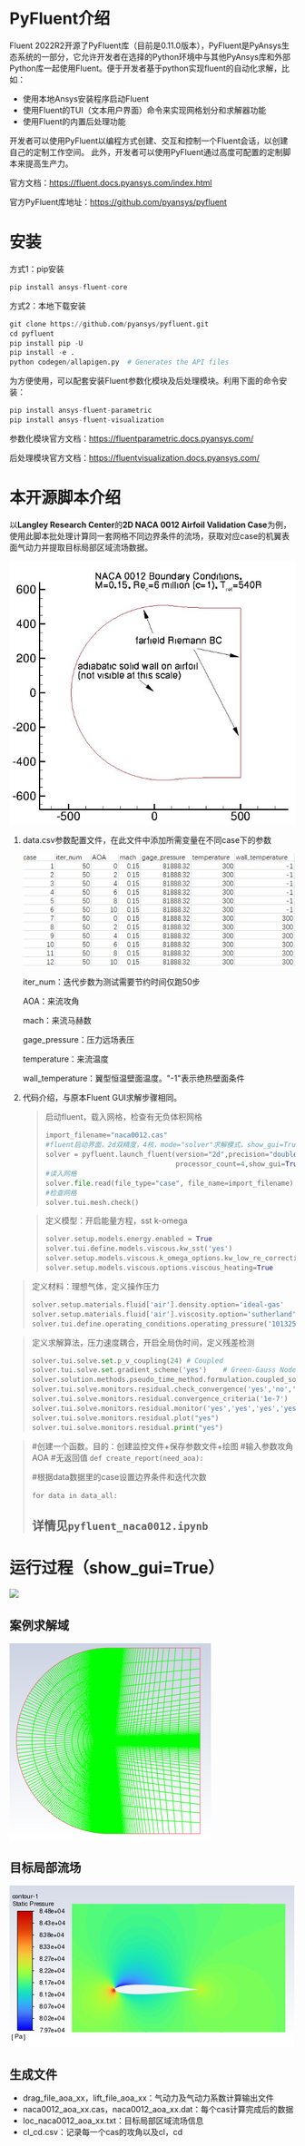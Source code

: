 # PyFluent介绍

Fluent 2022R2开源了PyFluent库（目前是0.11.0版本），PyFluent是PyAnsys生态系统的一部分，它允许开发者在选择的Python环境中与其他PyAnsys库和外部Python库一起使用Fluent。便于开发者基于python实现fluent的自动化求解，比如：

- 使用本地Ansys安装程序启动Fluent
- 使用Fluent的TUI（文本用户界面）命令来实现网格划分和求解器功能
- 使用Fluent的内置后处理功能

开发者可以使用PyFluent以编程方式创建、交互和控制一个Fluent会话，以创建自己的定制工作空间。 此外，开发者可以使用PyFluent通过高度可配置的定制脚本来提高生产力。

官方文档：https://fluent.docs.pyansys.com/index.html

官方PyFluent库地址：https://github.com/pyansys/pyfluent

# 安装

方式1：pip安装

```python
pip install ansys-fluent-core
```

方式2：本地下载安装

```python
git clone https://github.com/pyansys/pyfluent.git
cd pyfluent
pip install pip -U
pip install -e .
python codegen/allapigen.py  # Generates the API files
```

为方便使用，可以配套安装Fluent参数化模块及后处理模块。利用下面的命令安装：

```python
pip install ansys-fluent-parametric
pip install ansys-fluent-visualization
```

参数化模块官方文档：https://fluentparametric.docs.pyansys.com/

后处理模块官方文档：https://fluentvisualization.docs.pyansys.com/

# 本开源脚本介绍

以**Langley Research Center**的**2D NACA 0012 Airfoil Validation Case**为例，使用此脚本批处理计算同一套网格不同边界条件的流场，获取对应case的机翼表面气动力并提取目标局部区域流场数据。

![1667545612095](assets/1667545612095.png)

1. data.csv参数配置文件，在此文件中添加所需变量在不同case下的参数

   ![1667546110816](assets/1667546110816.png)

   iter_num：迭代步数为测试需要节约时间仅跑50步

   AOA：来流攻角

   mach：来流马赫数

   gage_pressure：压力远场表压

   temperature：来流温度

   wall_temperature：翼型恒温壁面温度。"-1"表示绝热壁面条件

2. 代码介绍，与原本Fluent GUI求解步骤相同。

   > 启动fluent，载入网格，检查有无负体积网格
   >
   > ```python
   > import_filename="naca0012.cas"
   > #fluent启动界面，2d双精度，4核，mode="solver"求解模式，show_gui=True同步显示fluent
   > solver = pyfluent.launch_fluent(version="2d",precision="double",
   >                                 processor_count=4,show_gui=True, mode="solver"求解模式	)
   > #读入网格
   > solver.file.read(file_type="case", file_name=import_filename)
   > #检查网格
   > solver.tui.mesh.check()
   > ```

   > 定义模型：开启能量方程，sst k-omega
   >
   > ```python
   > solver.setup.models.energy.enabled = True
   > solver.tui.define.models.viscous.kw_sst('yes')
   > solver.setup.models.viscous.k_omega_options.kw_low_re_correction=False
   > solver.setup.models.viscous.options.viscous_heating=True
   > ```
   
> 定义材料：理想气体，定义操作压力
   >
   > ```python
   > solver.setup.materials.fluid['air'].density.option='ideal-gas'
   > solver.setup.materials.fluid['air'].viscosity.option='sutherland'
   > solver.tui.define.operating_conditions.operating_pressure('101325')
   > ```
   
> 定义求解算法，压力速度耦合，开启全局伪时间，定义残差检测
   >
   > ```python
   > solver.tui.solve.set.p_v_coupling(24) # Coupled
   > solver.tui.solve.set.gradient_scheme('yes')    # Green-Gauss Node Based
   > solver.solution.methods.pseudo_time_method.formulation.coupled_solver='global-time-step'
   > solver.tui.solve.monitors.residual.check_convergence('yes','no','no','no','no','no')
   > solver.tui.solve.monitors.residual.convergence_criteria('1e-7')
   > solver.tui.solve.monitors.residual.monitor('yes','yes','yes','yes','yes','yes')
   > solver.tui.solve.monitors.residual.plot("yes")
   > solver.tui.solve.monitors.residual.print("yes")
   > ```
   
> #创建一个函数。目的：创建监控文件+保存参数文件+绘图
   > #输入参数攻角AOA
   > #无返回值
   > `def create_report(need_aoa):`
   >
   > 
   >
   > #根据data数据里的case设置边界条件和迭代次数
   >
   > `for data in data_all:`
   >
   > ## 详情见`pyfluent_naca0012.ipynb`
   


# 运行过程（show_gui=True）

![](assets/process.gif)

## 案例求解域

![](assets/1667547304768.png)

## 目标局部流场

![1667548670681](assets/1667548670681.png)

## 生成文件

- drag_file_aoa_xx，lift_file_aoa_xx：气动力及气动力系数计算输出文件
- naca0012_aoa_xx.cas，naca0012_aoa_xx.dat：每个cas计算完成后的数据
- loc_naca0012_aoa_xx.txt：目标局部区域流场信息
- cl_cd.csv：记录每一个cas的攻角以及cl，cd